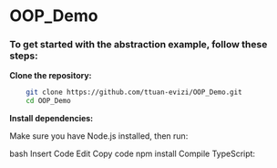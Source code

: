 # OOP_Demo
### To get started with the abstraction example, follow these steps:

**Clone the repository:**

```bash
    git clone https://github.com/ttuan-evizi/OOP_Demo.git
    cd OOP_Demo
```

**Install dependencies:**

Make sure you have Node.js installed, then run:

bash
Insert Code
Edit
Copy code
npm install
Compile TypeScript:
